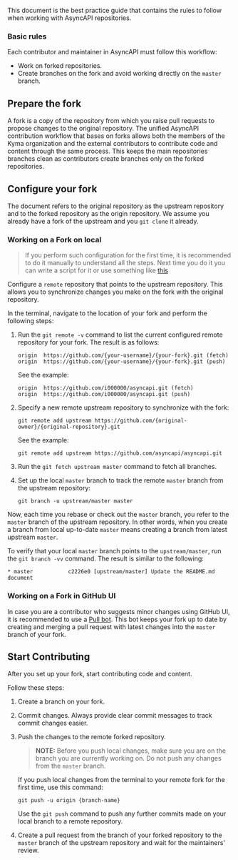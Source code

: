 This document is the best practice guide that contains the rules to follow when working with AsyncAPI repositories.

### Basic rules

Each contributor and maintainer in AsyncAPI must follow this workflow:

* Work on forked repositories.
* Create branches on the fork and avoid working directly on the `master` branch.

## Prepare the fork

A fork is a copy of the repository from which you raise pull requests to propose changes to the original repository.
The unified AsyncAPI contribution workflow that bases on forks allows both the members of the Kyma organization and the external contributors to contribute code and content through the same process. This keeps the main repositories branches clean as contributors create branches only on the forked repositories.

## Configure your fork

The document refers to the original repository as the upstream repository and to the forked repository as the origin repository. We assume you already have a fork of the upstream and you `git clone` it already.

### Working on a Fork on local

> If you perform such configuration for the first time, it is recommended to do it manually to understand all the steps. Next time you do it you can write a script for it or use something like [this](https://gist.github.com/derberg/87319e9c486e4a6c9bef5b629ab0d386)

Configure a `remote` repository that points to the upstream repository. This allows you to synchronize changes you make on the fork with the original repository.

In the terminal, navigate to the location of your fork and perform the following steps:

1.  Run the `git remote -v` command to list the current configured remote repository for your fork.
The result is as follows:
    ```
    origin  https://github.com/{your-username}/{your-fork}.git (fetch)
    origin  https://github.com/{your-username}/{your-fork}.git (push)
    ```
    See the example:
    ```
    origin	https://github.com/i000000/asyncapi.git (fetch)
    origin	https://github.com/i000000/asyncapi.git (push)
    ```

2. Specify a new remote upstream repository to synchronize with the fork:
    ```
    git remote add upstream https://github.com/{original-owner}/{original-repository}.git
    ```
    See the example:
    ```
    git remote add upstream https://github.com/asyncapi/asyncapi.git
    ```
3. Run the `git fetch upstream master` command to fetch all branches.
4. Set up the local `master` branch to track the remote `master` branch from the upstream repository:
    ```
    git branch -u upstream/master master
    ```

Now, each time you rebase or check out the `master` branch, you refer to the `master` branch of the upstream repository. In other words, when you create a branch from local up-to-date `master` means creating a branch from latest upstream `master`.

To verify that your local `master` branch points to the `upstream/master`, run the `git branch -vv` command. The result is similar to the following:
```
* master           c2226e0 [upstream/master] Update the README.md document
```

### Working on a Fork in GitHub UI

In case you are a contributor who suggests minor changes using GitHub UI, it is recommended to use a [Pull bot](https://probot.github.io/apps/pull). This bot keeps your fork up to date by creating and merging a pull request with latest changes into the `master `branch of your fork.

## Start Contributing

After you set up your fork, start contributing code and content.

Follow these steps:

1. Create a branch on your fork.

2. Commit changes. Always provide clear commit messages to track commit changes easier.

3. Push the changes to the remote forked repository.

    >**NOTE:** Before you push local changes, make sure you are on the branch you are currently working on. Do not push any changes from the `master` branch.

    If you push local changes from the terminal to your remote fork for the first time, use this command:
    ```
    git push -u origin {branch-name}
    ```
    Use the `git push` command to push any further commits made on your local branch to a remote repository.  

4. Create a pull request from the branch of your forked repository to the `master` branch of the upstream repository and wait for the maintainers' review.

